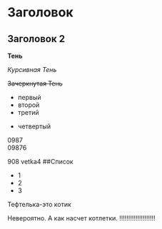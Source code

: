 # Заголовок
 ## Заголовок 2
  
  **Тень** 

  *Курсивная Тень*

 ~~Зачеркнутая Тень~~
 
 + первый
 + второй
 + третий
 * четвертый

 0987  
 09876

 908 vetka4
##Список

* 1
* 2
* 3

Тефтелька-это котик

Невероятно. А как насчет котлетки.
!!!!!!!!!!!!!!!!!!!!